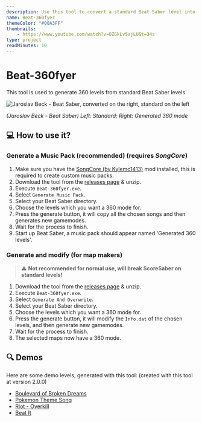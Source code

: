 ```yaml
---
description: Use this tool to convert a standard Beat Saber level into a 360 degree one!,
name: Beat-360fyer
themeColor: "#00A3FF"
thumbnails:
    - https://www.youtube.com/watch?v=OZGkLv5ajLU&t=34s
type: project
readMinutes: 10
---
```


# Beat-360fyer

This tool is used to generate 360 levels from standard Beat Saber levels.

![Jaroslav Beck - Beat Saber, converted on the right, standard on the left](https://github.com/CodeStix/Beat-360fyer/raw/master/Build/Demos/beatsaber.gif)

_(Jaroslav Beck - Beat Saber) Left: Standard; Right: Generated 360 mode_

## :computer: How to use it?

### Generate a Music Pack (recommended) (requires _SongCore_)

1. Make sure you have the [SongCore (by Kylemc1413)](https://github.com/Kylemc1413/SongCore) mod installed, this is required to create custom music packs.
2. Download the tool from the [releases page](https://github.com/CodeStix/Beat-360fyer/releases) & unzip.
3. Execute `Beat-360fyer.exe`.
4. Select `Generate Music Pack`.
5. Select your Beat Saber directory.
6. Choose the levels which you want a 360 mode for.
7. Press the generate button, it will copy all the chosen songs and then generates new gamemodes.
8. Wait for the process to finish.
9. Start up Beat Saber, a music pack should appear named 'Generated 360 levels'.

### Generate and modify (for map makers)

> :warning: **Not recommended for normal use, will break ScoreSaber on standard levels!**

1. Download the tool from the [releases page](https://github.com/CodeStix/Beat-360fyer/releases) & unzip.
2. Execute `Beat-360fyer.exe`.
3. Select `Generate And Overwrite`.
4. Select your Beat Saber directory.
5. Choose the levels which you want a 360 mode for.
6. Press the generate button, it will modify the `Info.dat` of the chosen levels, and then generate new gamemodes.
7. Wait for the process to finish.
8. The selected maps now have a 360 mode.

## :mag: Demos

Here are some demo levels, generated with this tool: (created with this tool at version 2.0.0)

-   [Boulevard of Broken Dreams](https://github.com/CodeStix/Beat-360fyer/raw/master/Build/Demos/Boulevard%20of%20Broken%20Dreams.zip)
-   [Pokemon Theme Song](https://github.com/CodeStix/Beat-360fyer/raw/master/Build/Demos/Pokemon%20Theme%20Song.zip)
-   [Riot - Overkill](https://github.com/CodeStix/Beat-360fyer/raw/master/Build/Demos/Riot%20-%20Overkill.zip)
-   [Beat It](https://github.com/CodeStix/Beat-360fyer/raw/master/Build/Demos/Beat%20it.zip)
